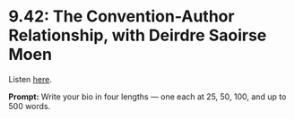 # 9.42: The Convention-Author Relationship, with Deirdre Saoirse Moen 

Listen [here](http://www.writingexcuses.com/2014/10/12/writing-excuses-9-42-the-convention-author-relationship-with-deirdre-saoirse-moen/). 

**Prompt:** Write your bio in four lengths — one each at 25, 50, 100, and up to 500 words.
